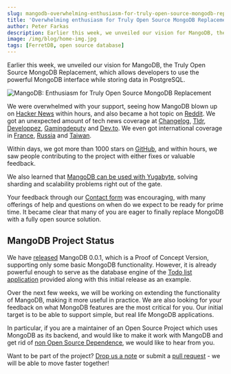 ```yaml
---
slug: mangodb-overwhelming-enthusiasm-for-truly-open-source-mongodb-replacement
title: 'Overwhelming enthusiasm for Truly Open Source MongoDB Replacement'
author: Peter Farkas
description: Earlier this week, we unveiled our vision for MangoDB, the Truly Open Source MongoDB Replacement, which allows developers to use the powerful MongoDB interface while storing data in PostgreSQL.
image: /img/blog/home-img.jpg
tags: [FerretDB, open source database]
---
```


Earlier this week, we unveiled our vision for MangoDB, the Truly Open Source MongoDB Replacement, which allows developers to use the powerful MongoDB interface while storing data in PostgreSQL.

![MangoDB: Enthusiasm for Truly Open Source MongoDB Replacement](/img/blog/home-img.jpg)

<!--truncate-->

We were overwhelmed with your support, seeing how MangoDB blown up on [Hacker News](https://news.ycombinator.com/item?id=29071623) within hours, and also became a hot topic on [Reddit](https://www.reddit.com/r/programming/comments/qlyalj/mangodb_a_truly_open_source_mongodb_alternative/).
We got an unexpected amount of tech news coverage at [Changelog](https://changelog.com/news/mangodb-a-truly-open-source-mongodb-alternative-d3o0), [Tldr](https://tldr.tech/newsletter/2021-11-02), [Developpez](http://www.developpez.net/forums/d2120659/bases-donnees/nosql/mangodb-veritable-alternative-open-source-mongodb/), [Gamingdeputy](https://www.gamingdeputy.com/mangodb-project-develops-mongodb-protocol-implementation-on-top-of-postgresql/) and [Dev.to](https://dev.to/manishfoodtechs/mongodb-best-alternative-is-mangodb-try-it-57le).
We even got international coverage in [France](https://www.developpez.net/forums/d2120659/bases-donnees/nosql/mangodb-veritable-alternative-open-source-mongodb/), [Russia](https://www.opennet.ru/opennews/art.shtml?num=56086) and [Taiwan](https://blog.gslin.org/archives/2021/11/04/10404/mangodb%ef%bc%9a%e6%8b%bf-postgresql-%e7%95%b6%e4%bd%9c%e5%be%8c%e7%ab%af%e7%9a%84-mongodb-%e7%9b%b8%e5%ae%b9%e5%b1%a4/).

Within days, we got more than 1000 stars on [GitHub](https://github.com/MangoDB-io/MangoDB), and within hours, we saw people contributing to the project with either fixes or valuable feedback.

We also learned that [MangoDB can be used with Yugabyte](https://dev.to/yugabyte/open-sourcemongodb-api-to-yugabytedb-with-mangodb-proxy-22ka), solving sharding and scalability problems right out of the gate.

Your feedback through our [Contact form](https://www.ferretdb.io/contact/) was encouraging, with many offerings of help and questions on when do we expect to be ready for prime time.
It became clear that many of you are eager to finally replace MongoDB with a fully open source solution.

## MangoDB Project Status

We have [released](https://github.com/MangoDB-io/MangoDB/releases/tag/v0.0.1) MangoDB 0.0.1, which is a Proof of Concept Version, supporting only some basic MongoDB functionality.
However, it is already powerful enough to serve as the database engine of the [Todo list application](https://github.com/MangoDB-io/example) provided along with this initial release as an example.

Over the next few weeks, we will be working on extending the functionality of MangoDB, making it more useful in practice.
We are also looking for your feedback on what MongoDB features are the most critical for you.
Our initial target is to be able to support simple, but real life MongoDB applications.

In particular, if you are a maintainer of an Open Source Project which uses MongoDB as its backend, and would like to make it work with MangoDB and get rid of [non Open Source Dependence](https://opensource.org/node/1099), we would like to hear from you.

Want to be part of the project?
[Drop us a note](https://www.ferretdb.io/contact/) or submit a [pull request](https://github.com/MangoDB-io/MangoDB) - we will be able to move faster together!
